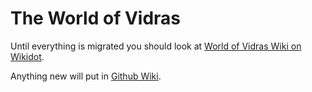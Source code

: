 # The World of Vidras

Until everything is migrated you should look at [World of Vidras Wiki on Wikidot](http://world-of-vidras.wikidot.com).

Anything new will put in [Github Wiki](https://github.com/drako0812/world-of-vidras/wiki).

